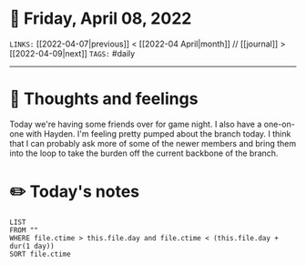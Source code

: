# 📅 Friday, April 08, 2022
`LINKS:` [[2022-04-07|previous]] < [[2022-04 April|month]] // [[journal]] > [[2022-04-09|next]] 
`TAGS:` #daily

---
# 💭 Thoughts and feelings
Today we're having some friends over for game night. I also have a one-on-one with Hayden. I'm feeling pretty pumped about the branch today. I think that I can probably ask more of some of the newer members and bring them into the loop to take the burden off the current backbone of the branch. 

# ✏️ Today's notes
```dataview
LIST 
FROM ""
WHERE file.ctime > this.file.day and file.ctime < (this.file.day + dur(1 day))
SORT file.ctime
```
